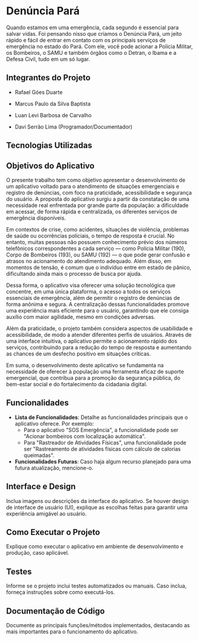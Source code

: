 # Denúncia Pará

Quando estamos em uma emergência, cada segundo é essencial para salvar vidas. Foi 
pensando nisso que criamos o Denúncia Pará, um jeito rápido e fácil de entrar em 
contato com os principais serviços de emergência no estado do Pará. Com ele, você 
pode acionar a Polícia Militar, os Bombeiros, o SAMU e também órgãos como o 
Detran, o Ibama e a Defesa Civil, tudo em um só lugar. 

## Integrantes do Projeto

- Rafael Góes Duarte

- Marcus Paulo da Silva Baptista 

- Luan Levi Barbosa de Carvalho

- Davi Serrão Lima (Programador/Documentador)

## Tecnologias Utilizadas

## Objetivos do Aplicativo

O presente trabalho tem como objetivo apresentar o desenvolvimento de um aplicativo voltado para o atendimento de situações emergenciais e registro de denúncias, com foco na praticidade, acessibilidade e segurança do usuário. A proposta do aplicativo surgiu a partir da constatação de uma necessidade real enfrentada por grande parte da população: a dificuldade em acessar, de forma rápida e centralizada, os diferentes serviços de emergência disponíveis.

Em contextos de crise, como acidentes, situações de violência, problemas de saúde ou ocorrências policiais, o tempo de resposta é crucial. No entanto, muitas pessoas não possuem conhecimento prévio dos números telefônicos correspondentes a cada serviço — como Polícia Militar (190), Corpo de Bombeiros (193), ou SAMU (192) — o que pode gerar confusão e atrasos no acionamento do atendimento adequado. Além disso, em momentos de tensão, é comum que o indivíduo entre em estado de pânico, dificultando ainda mais o processo de busca por ajuda.

Dessa forma, o aplicativo visa oferecer uma solução tecnológica que concentre, em uma única plataforma, o acesso a todos os serviços essenciais de emergência, além de permitir o registro de denúncias de forma anônima e segura. A centralização dessas funcionalidades promove uma experiência mais eficiente para o usuário, garantindo que ele consiga auxílio com maior agilidade, mesmo em condições adversas.

Além da praticidade, o projeto também considera aspectos de usabilidade e acessibilidade, de modo a atender diferentes perfis de usuários. Através de uma interface intuitiva, o aplicativo permite o acionamento rápido dos serviços, contribuindo para a redução do tempo de resposta e aumentando as chances de um desfecho positivo em situações críticas.

Em suma, o desenvolvimento deste aplicativo se fundamenta na necessidade de oferecer à população uma ferramenta eficaz de suporte emergencial, que contribua para a promoção da segurança pública, do bem-estar social e do fortalecimento da cidadania digital.

## Funcionalidades

- **Lista de Funcionalidades**: Detalhe as funcionalidades principais que o aplicativo oferece. Por exemplo:
  - Para o aplicativo "SOS Emergência", a funcionalidade pode ser "Acionar bombeiros com localização automática".
  - Para "Rastreador de Atividades Físicas", uma funcionalidade pode ser "Rastreamento de atividades físicas com cálculo de calorias queimadas".
- **Funcionalidades Futuras**: Caso haja algum recurso planejado para uma futura atualização, mencione-o.

## Interface e Design

Inclua imagens ou descrições da interface do aplicativo. Se houver design de interface de usuário (UI), explique as escolhas feitas para garantir uma experiência amigável ao usuário.

## Como Executar o Projeto

Explique como executar o aplicativo em ambiente de desenvolvimento e produção, caso aplicável.

## Testes

Informe se o projeto inclui testes automatizados ou manuais. Caso inclua, forneça instruções sobre como executá-los.

## Documentação de Código

Documente as principais funções/métodos implementados, destacando as mais importantes para o funcionamento do aplicativo.
